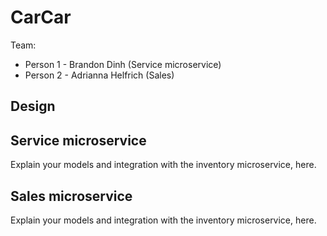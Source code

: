 # CarCar

Team:

- Person 1 - Brandon Dinh (Service microservice)
- Person 2 - Adrianna Helfrich (Sales)

## Design

## Service microservice

Explain your models and integration with the inventory
microservice, here.

## Sales microservice

Explain your models and integration with the inventory
microservice, here.

